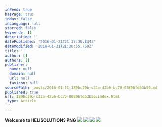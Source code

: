 ```yaml
---
inFeed: true
hasPage: true
inNav: false
inLanguage: null
starred: false
keywords: []
description: ''
datePublished: '2016-01-21T21:37:30.834Z'
dateModified: '2016-01-21T21:36:55.759Z'
title: ''
author: []
authors: []
publisher:
  name: null
  domain: null
  url: null
  favicon: null
sourcePath: _posts/2016-01-21-189bc29b-c33a-42b6-bc70-00896fd53b56.md
published: true
url: 189bc29b-c33a-42b6-bc70-00896fd53b56/index.html
_type: Article

---
```

**Welcome to HELISOLUTIONS PNG**
![](https://the-grid-user-content.s3-us-west-2.amazonaws.com/cd152a6c-7ced-434f-a8f4-0256c98f14c3.jpg)
![](https://the-grid-user-content.s3-us-west-2.amazonaws.com/973b0f03-014c-4ac5-9c86-559badbc68c1.jpg)
![](https://the-grid-user-content.s3-us-west-2.amazonaws.com/36b860bb-5ac3-4bda-b0dc-985fac57c939.jpg)
![](https://the-grid-user-content.s3-us-west-2.amazonaws.com/5a4d68f1-e653-4f23-b305-f92ae8b90ba5.jpg)